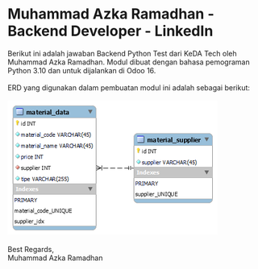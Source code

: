 # Muhammad Azka Ramadhan - Backend Developer - LinkedIn

Berikut ini adalah jawaban Backend Python Test dari KeDA Tech oleh Muhammad Azka Ramadhan. Modul dibuat dengan bahasa pemograman Python 3.10 dan untuk dijalankan di Odoo 16.<br>
<br>ERD yang digunakan dalam pembuatan modul ini adalah sebagai berikut:<br><br>
![This is an image](https://github.com/azkamuhamco/keda-backend-test/raw/main/ERD.png)<br><br>
Best Regards,<br>
Muhammad Azka Ramadhan
